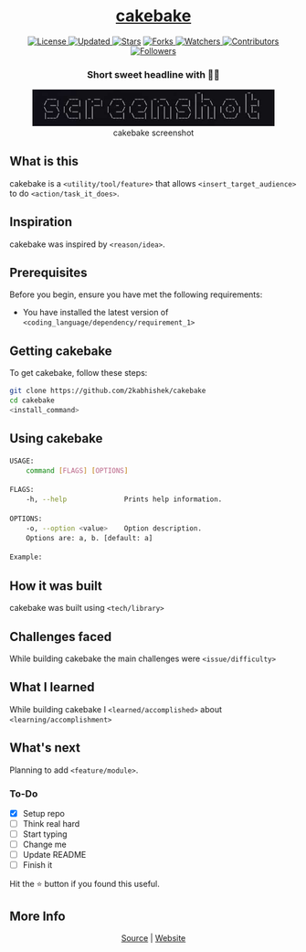 <div align = "center">

<h1><a href="https://2kabhishek.github.io/cakebake">cakebake</a></h1>

<a href="https://github.com/2KAbhishek/cakebake/blob/main/LICENSE">
<img alt="License" src="https://img.shields.io/github/license/2kabhishek/cakebake?style=plastic&color=white&label=License"> </a>

<a href="https://github.com/2KAbhishek/cakebake/pulse">
<img alt="Updated" src="https://img.shields.io/github/last-commit/2kabhishek/cakebake?style=plastic&color=e30724&label=Updated"> </a>

<a href="https://github.com/2KAbhishek/cakebake/stargazers">
<img alt="Stars" src="https://img.shields.io/github/stars/2kabhishek/cakebake?style=plastic&color=00d451&label=Stars"></a>

<a href="https://github.com/2KAbhishek/cakebake/network/members">
<img alt="Forks" src="https://img.shields.io/github/forks/2kabhishek/cakebake?style=plastic&color=1688f0&label=Forks"> </a>

<a href="https://github.com/2KAbhishek/cakebake/watchers">
<img alt="Watchers" src="https://img.shields.io/github/watchers/2kabhishek/cakebake?style=plastic&color=ff5500&label=Watchers"> </a>

<a href="https://github.com/2KAbhishek/cakebake/graphs/contributors">
<img alt="Contributors" src="https://img.shields.io/github/contributors/2kabhishek/cakebake?style=plastic&color=f0f&label=Contributors"> </a>

<a href="https://github.com/2KAbhishek?tab=followers">
<img alt="Followers" src="https://img.shields.io/github/followers/2kabhishek?color=222&style=plastic&label=Followers"> </a>

<h3>Short sweet headline with 🎇🎉</h3>

<figure>
  <img src= "images/screenshot.png" alt="cakebake Demo">
  <br/>
  <figcaption>cakebake screenshot</figcaption>
</figure>

</div>

## What is this

cakebake is a `<utility/tool/feature>` that allows `<insert_target_audience>` to do `<action/task_it_does>`.

## Inspiration

cakebake was inspired by `<reason/idea>`.

## Prerequisites

Before you begin, ensure you have met the following requirements:

- You have installed the latest version of `<coding_language/dependency/requirement_1>`

## Getting cakebake

To get cakebake, follow these steps:

```bash
git clone https://github.com/2kabhishek/cakebake
cd cakebake
<install_command>
```

## Using cakebake

```bash
USAGE:
    command [FLAGS] [OPTIONS]

FLAGS:
    -h, --help              Prints help information.

OPTIONS:
    -o, --option <value>    Option description.
    Options are: a, b. [default: a]

Example:


```

## How it was built

cakebake was built using `<tech/library>`

## Challenges faced

While building cakebake the main challenges were `<issue/difficulty>`

## What I learned

While building cakebake I `<learned/accomplished>` about `<learning/accomplishment>`

## What's next

Planning to add `<feature/module>`.

### To-Do

- [x] Setup repo
- [ ] Think real hard
- [ ] Start typing
- [ ] Change me
- [ ] Update README
- [ ] Finish it

Hit the ⭐ button if you found this useful.

## More Info

<div align="center">

<a href="https://github.com/2KAbhishek/cakebake">Source</a> | <a href="https://2kabhishek.github.io/cakebake">Website</a>

</div>
